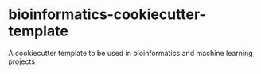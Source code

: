 # bioinformatics-cookiecutter-template

A cookiecutter template to be used in bioinformatics and machine learning projects
